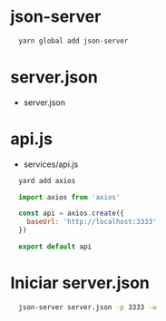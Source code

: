 # json-server
```sh
  yarn global add json-server
```

# server.json
- server.json

# api.js
- services/api.js
```sh
  yard add axios
```
```js
  import axios from 'axios'

  const api = axios.create({
    baseUrl: 'http://localhost:3333'
  })

  export default api
```

# Iniciar server.json
```sh
  json-server server.json -p 3333 -w
```
